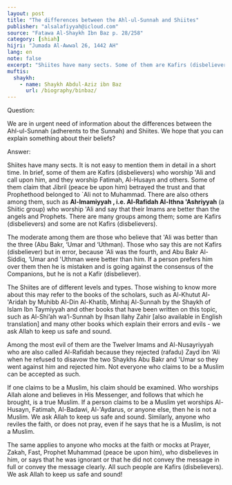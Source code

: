 ```yaml
---
layout: post
title: "The differences between the Ahl-ul-Sunnah and Shiites"
publisher: "alsalafiyyah@icloud.com"
source: "Fatawa Al-Shaykh Ibn Baz p. 28/258"
category: [shiah]
hijri: "Jumada Al-Awwal 26, 1442 AH"
lang: en
note: false
excerpt: "Shiites have many sects. Some of them are Kafirs (disbelievers) who worship 'Ali and call upon him, and they worship Fatimah, Al-Husayn and others."
muftis:
  shaykh: 
    - name: Shaykh Abdul-Aziz ibn Baz
      url: /biography/binbaz/
---
```


Question: 

We are in urgent need of information about the differences between the Ahl-ul-Sunnah (adherents to the Sunnah) and Shiites. We hope that you can explain something about their beliefs? 

Answer:  

Shiites have many sects. It is not easy to mention them in detail in a short time. In brief, some of them are Kafirs (disbelievers) who worship 'Ali and call upon him, and they worship Fatimah, Al-Husayn and others. Some of them claim that Jibril (peace be upon him) betrayed the trust and that Prophethood belonged to `Ali not to Muhammad. There are also others among them, such as **Al-Imamiyyah , i.e. Al-Rafidah Al-Ithna 'Ashriyyah** (a Shiitic group) who worship 'Ali and say that their Imams are better than the angels and Prophets. There are many groups among them; some are Kafirs (disbelievers) and some are not Kafirs (disbelievers). 

The moderate among them are those who believe that 'Ali was better than the three (Abu Bakr, ‘Umar and ‘Uthman). Those who say this are not Kafirs (disbeliever) but in error, because 'Ali was the fourth, and Abu Bakr Al-Siddiq, ‘Umar and 'Uthman were better than him. If a person prefers him over them then he is mistaken and is going against the consensus of the Companions, but he is not a Kafir (disbeliever). 

The Shiites are of different levels and types. Those wishing to know more about this may refer to the books of the scholars, such as Al-Khutut Al-'Aridah by Muhibb Al-Din Al-Khatib, Minhaj Al-Sunnah by the Shaykh of Islam Ibn Taymiyyah and other books that have been written on this topic, such as Al-Shi’ah wa’l-Sunnah by Ihsan Ilahy Zahir [also available in English translation] and many other books which explain their errors and evils - we ask Allah to keep us safe and sound. 

Among the most evil of them are the Twelver Imams and Al-Nusayriyyah who are also called Al-Rafidah because they rejected (rafadu) Zayd ibn ‘Ali when he refused to disavow the two Shaykhs Abu Bakr and 'Umar so they went against him and rejected him. Not everyone who claims to be a Muslim can be accepted as such. 

If one claims to be a Muslim, his claim should be examined. Who worships Allah alone and believes in His Messenger, and follows that which he brought, is a true Muslim. If a person claims to be a Muslim yet worships Al-Husayn, Fatimah, Al-Badawi, Al-'Aydarus, or anyone else, then he is not a Muslim. We ask Allah to keep us safe and sound. Similarly, anyone who reviles the faith, or does not pray, even if he says that he is a Muslim, is not a Muslim. 

The same applies to anyone who mocks at the faith or mocks at Prayer, Zakah, Fast, Prophet Muhammad (peace be upon him), who disbelieves in him, or says that he was ignorant or that he did not convey the message in full or convey the message clearly. All such people are Kafirs (disbelievers). We ask Allah to keep us safe and sound!

